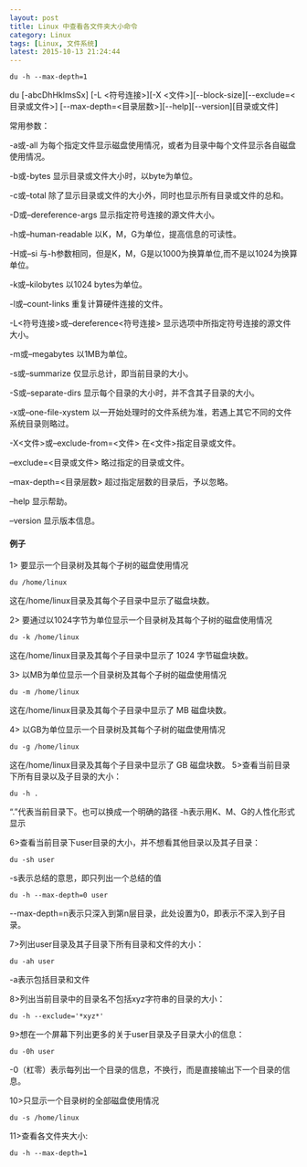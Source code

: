 ```yaml
---
layout: post
title: Linux 中查看各文件夹大小命令
category: Linux
tags: [Linux, 文件系统]
latest: 2015-10-13 21:24:44
---
```


``` shell
du -h --max-depth=1
```

du [-abcDhHklmsSx] [-L <符号连接>][-X <文件>][--block-size][--exclude=<目录或文件>] [--max-depth=<目录层数>][--help][--version][目录或文件]

常用参数：

-a或-all 为每个指定文件显示磁盘使用情况，或者为目录中每个文件显示各自磁盘使用情况。

-b或-bytes 显示目录或文件大小时，以byte为单位。

-c或–total 除了显示目录或文件的大小外，同时也显示所有目录或文件的总和。

-D或–dereference-args 显示指定符号连接的源文件大小。

-h或–human-readable 以K，M，G为单位，提高信息的可读性。

-H或–si 与-h参数相同，但是K，M，G是以1000为换算单位,而不是以1024为换算单位。

-k或–kilobytes 以1024 bytes为单位。

-l或–count-links 重复计算硬件连接的文件。

-L<符号连接>或–dereference<符号连接> 显示选项中所指定符号连接的源文件大小。

-m或–megabytes 以1MB为单位。

-s或–summarize 仅显示总计，即当前目录的大小。

-S或–separate-dirs 显示每个目录的大小时，并不含其子目录的大小。

-x或–one-file-xystem 以一开始处理时的文件系统为准，若遇上其它不同的文件系统目录则略过。

-X<文件>或–exclude-from=<文件> 在<文件>指定目录或文件。

–exclude=<目录或文件> 略过指定的目录或文件。

–max-depth=<目录层数> 超过指定层数的目录后，予以忽略。

–help 显示帮助。

–version 显示版本信息。

#### 例子

1> 要显示一个目录树及其每个子树的磁盘使用情况

```
du /home/linux
```

这在/home/linux目录及其每个子目录中显示了磁盘块数。

2> 要通过以1024字节为单位显示一个目录树及其每个子树的磁盘使用情况

```
du -k /home/linux
```

这在/home/linux目录及其每个子目录中显示了 1024 字节磁盘块数。

3> 以MB为单位显示一个目录树及其每个子树的磁盘使用情况

```
du -m /home/linux
```

这在/home/linux目录及其每个子目录中显示了 MB 磁盘块数。

4> 以GB为单位显示一个目录树及其每个子树的磁盘使用情况

```
du -g /home/linux
```

这在/home/linux目录及其每个子目录中显示了 GB 磁盘块数。
5>查看当前目录下所有目录以及子目录的大小：

```
du -h .
```

“.”代表当前目录下。也可以换成一个明确的路径
-h表示用K、M、G的人性化形式显示

6>查看当前目录下user目录的大小，并不想看其他目录以及其子目录：

```
du -sh user
```

-s表示总结的意思，即只列出一个总结的值

```
du -h --max-depth=0 user
```

--max-depth=n表示只深入到第n层目录，此处设置为0，即表示不深入到子目录。

7>列出user目录及其子目录下所有目录和文件的大小：

```
du -ah user
```

-a表示包括目录和文件

8>列出当前目录中的目录名不包括xyz字符串的目录的大小：

```
du -h --exclude='*xyz*'
```

9>想在一个屏幕下列出更多的关于user目录及子目录大小的信息：

```
du -0h user
```

-0（杠零）表示每列出一个目录的信息，不换行，而是直接输出下一个目录的信息。

10>只显示一个目录树的全部磁盘使用情况

```
du -s /home/linux
```

11>查看各文件夹大小:

```
du -h --max-depth=1
```
